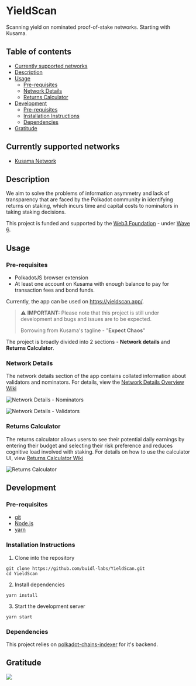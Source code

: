 # YieldScan
Scanning yield on nominated proof-of-stake networks. Starting with Kusama.

## Table of contents
  - [Currently supported networks](#supported_networks)
  - [Description](#description)
  - [Usage](#usage)
      - [Pre-requisites](#usage-pre-requisites)
      - [Network Details](#network-details)
      - [Returns Calculator](#calculator)
  - [Development](#development)
      - [Pre-requisites](#development-pre-requisites)
      - [Installation Instructions](#installation)
      - [Dependencies](#dependencies)
  - [Gratitude](#gratitude)

## Currently supported networks <a name = "supported_networks"></a>
- [Kusama Network](https://kusama.network/)

## Description <a name = "description"></a>
We aim to solve the problems of information asymmetry and lack of transparency that are faced by the Polkadot community in identifying returns on staking, which incurs time and capital costs to nominators in taking staking decisions.

This project is funded and supported by the [Web3 Foundation](https://web3.foundation/) - under [Wave 6](https://github.com/w3f/General-Grants-Program/blob/master/grants/accepted_grant_applications.md#wave-6).

## Usage <a name = "usage"></a>

### Pre-requisites <a name = "usage-pre-requisites"></a>
- PolkadotJS browser extension
- At least one account on Kusama with enough balance to pay for transaction fees and bond funds.

Currently, the app can be used on https://yieldscan.app/.

> :warning: **IMPORTANT:** Please note that this project is still under development and bugs and issues are to be expected.
>
> Borrowing from Kusama's tagline - "**Expect Chaos**"

The project is broadly divided into 2 sections - **Network details** and **Returns Calculator**.

### Network Details <a name = "network-details"></a>
The network details section of the app contains collated information about validators and nominators. For details, view the [Network Details Overview Wiki](https://github.com/buidl-labs/YieldScan/wiki/Network-Details-Overview)

![Network Details - Nominators](https://i.imgur.com/Mzj0hh8.png)

![Network Details - Validators](https://i.imgur.com/55gI1tN.png)

### Returns Calculator <a name = "calculator"></a>
The returns calculator allows users to see their potential daily earnings by entering their budget and selecting their risk preference and reduces cognitive load involved with staking. For details on how to use the calculator UI, view [Returns Calculator Wiki](https://github.com/buidl-labs/YieldScan/wiki/Returns-Calculator)

![Returns Calculator](https://i.imgur.com/y0YLO8i.png)

## Development <a name = "development"></a>

### Pre-requisites <a name = "development-pre-requisites"></a>

- [git](https://git-scm.com/)
- [Node.js](https://nodejs.org/en/)
- [yarn](https://yarnpkg.com/getting-started/install#global-install)

### Installation Instructions <a name = "installation"></a>
1. Clone into the repository
```
git clone https://github.com/buidl-labs/YieldScan.git
cd YieldScan
```

2. Install dependencies
```
yarn install
```

3. Start the development server

```
yarn start
```

### Dependencies <a name = "dependencies"></a>

This project relies on [polkadot-chains-indexer](https://github.com/buidl-labs/polkadot-chains-indexer) for it's backend.

## Gratitude <a name = "gratitude"></a>

![](https://github.com/buidl-labs/polkadot-chains-indexer/blob/master/.github/web3%20foundation_grants_badge_black.png)
